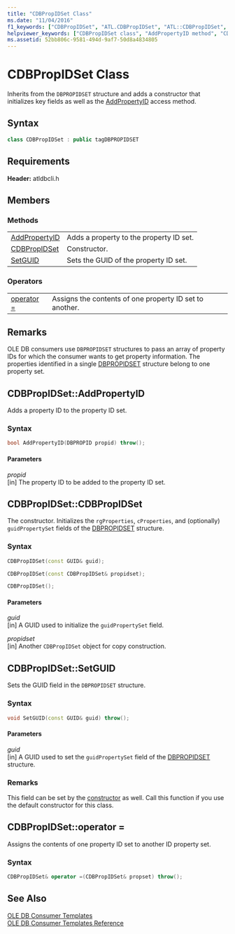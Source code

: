 ```yaml
---
title: "CDBPropIDSet Class"
ms.date: "11/04/2016"
f1_keywords: ["CDBPropIDSet", "ATL.CDBPropIDSet", "ATL::CDBPropIDSet", "CDBPropIDSet.AddPropertyID", "CDBPropIDSet::AddPropertyID", "AddPropertyID", "ATL.CDBPropIDSet.AddPropertyID", "ATL::CDBPropIDSet::AddPropertyID", "ATL::CDBPropIDSet::CDBPropIDSet", "CDBPropIDSet", "CDBPropIDSet.CDBPropIDSet", "CDBPropIDSet::CDBPropIDSet", "ATL.CDBPropIDSet.CDBPropIDSet", "CDBPropIDSet.operator=", "ATL.CDBPropIDSet.operator=", "ATL::CDBPropIDSet::operator=", "CDBPropIDSet::operator=", "CDBPropIDSet.SetGUID", "ATL::CDBPropIDSet::SetGUID", "SetGUID", "ATL.CDBPropIDSet.SetGUID", "CDBPropIDSet::SetGUID"]
helpviewer_keywords: ["CDBPropIDSet class", "AddPropertyID method", "CDBPropIDSet class, constructor", "operator =, property sets", "= operator, with OLE DB templates", "operator=, property sets", "SetGUID method"]
ms.assetid: 52bb806c-9581-494d-9af7-50d8a4834805
---
```

# CDBPropIDSet Class

Inherits from the `DBPROPIDSET` structure and adds a constructor that initializes key fields as well as the [AddPropertyID](../../data/oledb/cdbpropidset-addpropertyid.md) access method.

## Syntax

```cpp
class CDBPropIDSet : public tagDBPROPIDSET
```

## Requirements

**Header:** atldbcli.h

## Members

### Methods

|||
|-|-|
|[AddPropertyID](#addpropertyid)|Adds a property to the property ID set.|
|[CDBPropIDSet](#cdbpropidset)|Constructor.|
|[SetGUID](#setguid)|Sets the GUID of the property ID set.|

### Operators

|||
|-|-|
|[operator =](#op_equal)|Assigns the contents of one property ID set to another.|

## Remarks

OLE DB consumers use `DBPROPIDSET` structures to pass an array of property IDs for which the consumer wants to get property information. The properties identified in a single [DBPROPIDSET](/previous-versions/windows/desktop/ms717981) structure belong to one property set.

## <a name="addpropertyid"></a> CDBPropIDSet::AddPropertyID

Adds a property ID to the property ID set.

### Syntax

```cpp
bool AddPropertyID(DBPROPID propid) throw();
```

#### Parameters

*propid*<br/>
[in] The property ID to be added to the property ID set.

## <a name="cdbpropidset"></a> CDBPropIDSet::CDBPropIDSet

The constructor. Initializes the `rgProperties`, `cProperties`, and (optionally) `guidPropertySet` fields of the [DBPROPIDSET](/previous-versions/windows/desktop/ms717981) structure.

### Syntax

```cpp
CDBPropIDSet(const GUID& guid);

CDBPropIDSet(const CDBPropIDSet& propidset);

CDBPropIDSet();
```

#### Parameters

*guid*<br/>
[in] A GUID used to initialize the `guidPropertySet` field.

*propidset*<br/>
[in] Another `CDBPropIDSet` object for copy construction.

## <a name="setguid"></a> CDBPropIDSet::SetGUID

Sets the GUID field in the `DBPROPIDSET` structure.

### Syntax

```cpp
void SetGUID(const GUID& guid) throw();
```

#### Parameters

*guid*<br/>
[in] A GUID used to set the `guidPropertySet` field of the [DBPROPIDSET](/previous-versions/windows/desktop/ms717981) structure.

### Remarks

This field can be set by the [constructor](../../data/oledb/cdbpropidset-cdbpropidset.md) as well. Call this function if you use the default constructor for this class.

## <a name="op_equal"></a> CDBPropIDSet::operator =

Assigns the contents of one property ID set to another ID property set.

### Syntax

```cpp
CDBPropIDSet& operator =(CDBPropIDSet& propset) throw();
```

## See Also

[OLE DB Consumer Templates](../../data/oledb/ole-db-consumer-templates-cpp.md)<br/>
[OLE DB Consumer Templates Reference](../../data/oledb/ole-db-consumer-templates-reference.md)